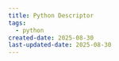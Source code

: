```yaml
---
title: Python Descriptor
tags:
  - python
created-date: 2025-08-30
last-updated-date: 2025-08-30
---
```

